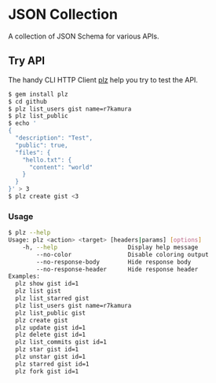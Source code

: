 # JSON Collection
A collection of JSON Schema for various APIs.

## Try API
The handy CLI HTTP Client [plz](https://github.com/r7kamura/plz)
help you try to test the API.

```sh
$ gem install plz
$ cd github
$ plz list_users gist name=r7kamura
$ plz list_public
$ echo '
{
  "description": "Test",
  "public": true,
  "files": {
    "hello.txt": {
      "content": "world"
    }
  }
}' > 3
$ plz create gist <3
```

### Usage
```sh
$ plz --help
Usage: plz <action> <target> [headers|params] [options]
    -h, --help                    Display help message
        --no-color                Disable coloring output
        --no-response-body        Hide response body
        --no-response-header      Hide response header
Examples:
  plz show gist id=1
  plz list gist
  plz list_starred gist
  plz list_users gist name=r7kamura
  plz list_public gist
  plz create gist
  plz update gist id=1
  plz delete gist id=1
  plz list_commits gist id=1
  plz star gist id=1
  plz unstar gist id=1
  plz starred gist id=1
  plz fork gist id=1
```
